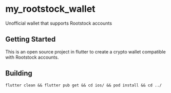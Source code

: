 # my_rootstock_wallet

Unofficial wallet that supports Rootstock accounts

## Getting Started

This is an open source project in flutter to create a crypto wallet compatible with Rootstock accounts.

## Building
```
flutter clean && flutter pub get && cd ios/ && pod install && cd ../
```